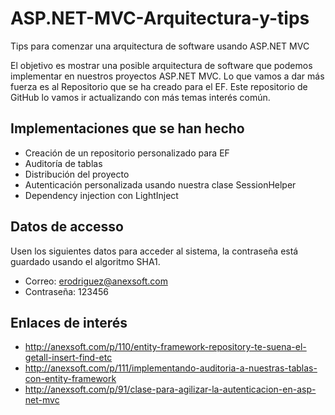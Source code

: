 # ASP.NET-MVC-Arquitectura-y-tips
Tips para comenzar una arquitectura de software usando ASP.NET MVC

El objetivo es mostrar una posible arquitectura de software que podemos implementar en nuestros proyectos ASP.NET MVC. Lo que vamos a dar más fuerza es al Repositorio que se ha creado para el EF.
Este repositorio de GitHub lo vamos ir actualizando con más temas interés común.

Implementaciones que se han hecho
------------------
* Creación de un repositorio personalizado para EF
* Auditoría de tablas
* Distribución del proyecto
* Autenticación personalizada usando nuestra clase SessionHelper
* Dependency injection con LightInject

Datos de accesso
----------------
Usen los siguientes datos para acceder al sistema, la contraseña está guardado usando el algoritmo SHA1.
- Correo: erodriguez@anexsoft.com
- Contraseña: 123456

Enlaces de interés
------------------
- http://anexsoft.com/p/110/entity-framework-repository-te-suena-el-getall-insert-find-etc
- http://anexsoft.com/p/111/implementando-auditoria-a-nuestras-tablas-con-entity-framework
- http://anexsoft.com/p/91/clase-para-agilizar-la-autenticacion-en-asp-net-mvc
